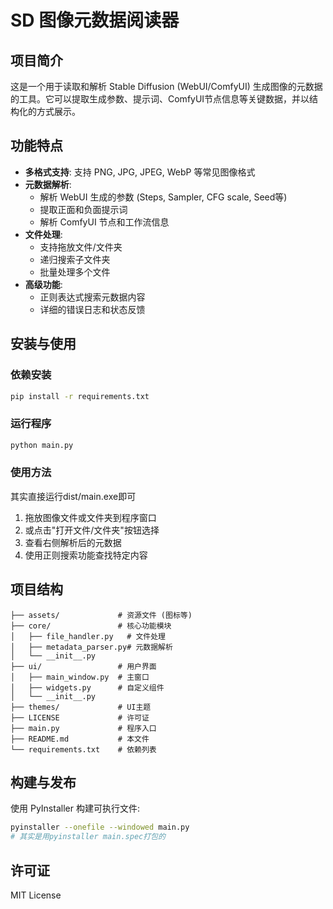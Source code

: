 # SD 图像元数据阅读器

## 项目简介

这是一个用于读取和解析 Stable Diffusion (WebUI/ComfyUI) 生成图像的元数据的工具。它可以提取生成参数、提示词、ComfyUI节点信息等关键数据，并以结构化的方式展示。

## 功能特点

- **多格式支持**: 支持 PNG, JPG, JPEG, WebP 等常见图像格式
- **元数据解析**:
  - 解析 WebUI 生成的参数 (Steps, Sampler, CFG scale, Seed等)
  - 提取正面和负面提示词
  - 解析 ComfyUI 节点和工作流信息
- **文件处理**:
  - 支持拖放文件/文件夹
  - 递归搜索子文件夹
  - 批量处理多个文件
- **高级功能**:
  - 正则表达式搜索元数据内容
  - 详细的错误日志和状态反馈

## 安装与使用

### 依赖安装
```bash
pip install -r requirements.txt
```

### 运行程序
```bash
python main.py
```

### 使用方法

其实直接运行dist/main.exe即可

1. 拖放图像文件或文件夹到程序窗口
2. 或点击"打开文件/文件夹"按钮选择
3. 查看右侧解析后的元数据
4. 使用正则搜索功能查找特定内容

## 项目结构
```
├── assets/             # 资源文件 (图标等)
├── core/               # 核心功能模块
│   ├── file_handler.py   # 文件处理
│   ├── metadata_parser.py# 元数据解析
│   └── __init__.py
├── ui/                 # 用户界面
│   ├── main_window.py  # 主窗口
│   ├── widgets.py      # 自定义组件
│   └── __init__.py
├── themes/             # UI主题
├── LICENSE             # 许可证
├── main.py             # 程序入口
├── README.md           # 本文件
└── requirements.txt    # 依赖列表
```

## 构建与发布

使用 PyInstaller 构建可执行文件:
```bash
pyinstaller --onefile --windowed main.py
# 其实是用pyinstaller main.spec打包的
```

## 许可证

MIT License
